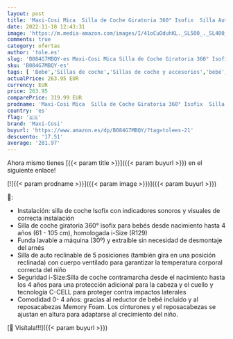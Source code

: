 ```yaml
---
layout: post
title: 'Maxi-Cosi Mica  Silla de Coche Giratoria 360° Isofix  Silla Auto Reclinable y Contramarcha  Con Reductor Bebé Recién Nacido  0 Meses- 4 Años  Color Authentic Black'
date: 2022-11-18 12:43:31
image: 'https://m.media-amazon.com/images/I/41oCuOduhKL._SL500_._SL400_.jpg'
comments: true
category: ofertas
author: 'tole.es'
slug: 'B084G7MBQY-es Maxi-Cosi Mica Silla de Coche Giratoria 360° Isofix Silla...'
sku: 'B084G7MBQY-es'
tags: [ 'Bebé','Sillas de coche','Sillas de coche y accesorios','bebé','coche','de','isofix','maxi-cosi','nacido','recién','silla','🇪🇸', ]
actualPrice: 263.95 EUR
currency: EUR
price: 263.95
comparePrice: 319.99 EUR
prodname: 'Maxi-Cosi Mica  Silla de Coche Giratoria 360° Isofix  Silla Auto Reclinable y Contramarcha  Con Reductor Bebé Recién Nacido  0 Meses- 4 Años  Color Authentic Black'
country: 'es'
flag: '🇪🇸'
brand: 'Maxi-Cosi'
buyurl: 'https://www.amazon.es/dp/B084G7MBQY/?tag=tolees-21'
descuento: '17.51'
average: '281.97'
---
```


Ahora mismo tienes [{{< param title >}}]({{< param buyurl >}}) en el siguiente enlace!

[![{{< param prodname >}}]({{< param image >}})]({{< param buyurl >}})

🔎:

- Instalación: silla de coche Isofix con indicadores sonoros y visuales de correcta instalación
- Silla de coche giratoria 360° isofix para bebés desde nacimiento hasta 4 años (61 - 105 cm), homologada i-Size (R129)
- Funda lavable a máquina (30º) y extraíble sin necesidad de desmontaje del arnés
- Silla de auto reclinable de 5 posiciones (también gira en una posición reclinada) con cuerpo ventilado para garantizar la temperatura corporal correcta del niño
- Seguridad i-Size:Silla de coche contramarcha desde el nacimiento hasta los 4 años para una protección adicional para la cabeza y el cuello y tecnología C-CELL para proteger contra impactos laterales
- Comodidad 0- 4 años: gracias al reductor de bebé incluido y al reposacabezas Memory Foam. Los cinturones y el reposacabezas se ajustan en altura para adaptarse al crecimiento del niño.

[🛒 Visítala!!!]({{< param buyurl >}})
